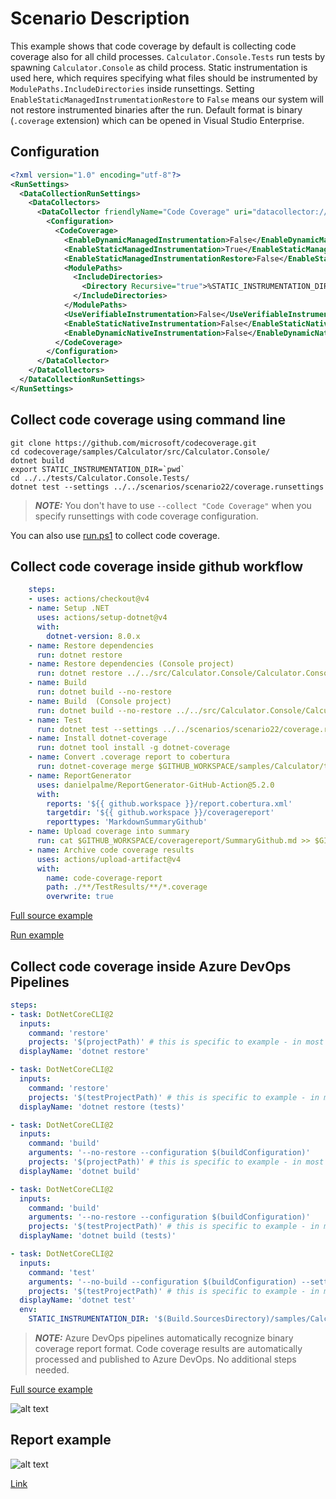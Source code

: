 # Scenario Description

This example shows that code coverage by default is collecting code coverage also for all child processes. `Calculator.Console.Tests` run tests by spawning `Calculator.Console` as child process. Static instrumentation is used here, which requires specifying what files should be instrumented by `ModulePaths.IncludeDirectories` inside runsettings. Setting `EnableStaticManagedInstrumentationRestore` to `False` means our system will not restore instrumented binaries after the run. Default format is binary (`.coverage` extension) which can be opened in Visual Studio Enterprise.

## Configuration

```xml
<?xml version="1.0" encoding="utf-8"?>
<RunSettings>
  <DataCollectionRunSettings>
    <DataCollectors>
      <DataCollector friendlyName="Code Coverage" uri="datacollector://Microsoft/CodeCoverage/2.0" assemblyQualifiedName="Microsoft.VisualStudio.Coverage.DynamicCoverageDataCollector, Microsoft.VisualStudio.TraceCollector, Version=11.0.0.0, Culture=neutral, PublicKeyToken=b03f5f7f11d50a3a">
        <Configuration>
          <CodeCoverage>
            <EnableDynamicManagedInstrumentation>False</EnableDynamicManagedInstrumentation>
            <EnableStaticManagedInstrumentation>True</EnableStaticManagedInstrumentation>
            <EnableStaticManagedInstrumentationRestore>False</EnableStaticManagedInstrumentationRestore>
            <ModulePaths>
              <IncludeDirectories>
                <Directory Recursive="true">%STATIC_INSTRUMENTATION_DIR%</Directory>
              </IncludeDirectories>
            </ModulePaths>
            <UseVerifiableInstrumentation>False</UseVerifiableInstrumentation>
            <EnableStaticNativeInstrumentation>False</EnableStaticNativeInstrumentation>
            <EnableDynamicNativeInstrumentation>False</EnableDynamicNativeInstrumentation>
          </CodeCoverage>
        </Configuration>
      </DataCollector>
    </DataCollectors>
  </DataCollectionRunSettings>
</RunSettings>
```

## Collect code coverage using command line

```shell
git clone https://github.com/microsoft/codecoverage.git
cd codecoverage/samples/Calculator/src/Calculator.Console/
dotnet build
export STATIC_INSTRUMENTATION_DIR=`pwd`
cd ../../tests/Calculator.Console.Tests/
dotnet test --settings ../../scenarios/scenario22/coverage.runsettings
```

> **_NOTE:_** You don't have to use `--collect "Code Coverage"` when you specify runsettings with code coverage configuration.

You can also use [run.ps1](run.ps1) to collect code coverage.

## Collect code coverage inside github workflow

```yml
    steps:
    - uses: actions/checkout@v4
    - name: Setup .NET
      uses: actions/setup-dotnet@v4
      with:
        dotnet-version: 8.0.x
    - name: Restore dependencies
      run: dotnet restore
    - name: Restore dependencies (Console project)
      run: dotnet restore ../../src/Calculator.Console/Calculator.Console.csproj
    - name: Build
      run: dotnet build --no-restore
    - name: Build  (Console project)
      run: dotnet build --no-restore ../../src/Calculator.Console/Calculator.Console.csproj
    - name: Test
      run: dotnet test --settings ../../scenarios/scenario22/coverage.runsettings --no-build --verbosity normal
    - name: Install dotnet-coverage
      run: dotnet tool install -g dotnet-coverage
    - name: Convert .coverage report to cobertura
      run: dotnet-coverage merge $GITHUB_WORKSPACE/samples/Calculator/tests/Calculator.Console.Tests/TestResults/**/*.coverage -f cobertura -o $GITHUB_WORKSPACE/report.cobertura.xml
    - name: ReportGenerator
      uses: danielpalme/ReportGenerator-GitHub-Action@5.2.0
      with:
        reports: '${{ github.workspace }}/report.cobertura.xml'
        targetdir: '${{ github.workspace }}/coveragereport'
        reporttypes: 'MarkdownSummaryGithub'
    - name: Upload coverage into summary
      run: cat $GITHUB_WORKSPACE/coveragereport/SummaryGithub.md >> $GITHUB_STEP_SUMMARY
    - name: Archive code coverage results
      uses: actions/upload-artifact@v4
      with:
        name: code-coverage-report
        path: ./**/TestResults/**/*.coverage
        overwrite: true
```

[Full source example](../../../../.github/workflows/Calculator_Scenario22.yml)

[Run example](../../../../../../actions/workflows/Calculator_Scenario22.yml)

## Collect code coverage inside Azure DevOps Pipelines

```yml
steps:
- task: DotNetCoreCLI@2
  inputs:
    command: 'restore'
    projects: '$(projectPath)' # this is specific to example - in most cases not needed
  displayName: 'dotnet restore'

- task: DotNetCoreCLI@2
  inputs:
    command: 'restore'
    projects: '$(testProjectPath)' # this is specific to example - in most cases not needed
  displayName: 'dotnet restore (tests)'

- task: DotNetCoreCLI@2
  inputs:
    command: 'build'
    arguments: '--no-restore --configuration $(buildConfiguration)'
    projects: '$(projectPath)' # this is specific to example - in most cases not needed
  displayName: 'dotnet build'

- task: DotNetCoreCLI@2
  inputs:
    command: 'build'
    arguments: '--no-restore --configuration $(buildConfiguration)'
    projects: '$(testProjectPath)' # this is specific to example - in most cases not needed
  displayName: 'dotnet build (tests)'

- task: DotNetCoreCLI@2
  inputs:
    command: 'test'
    arguments: '--no-build --configuration $(buildConfiguration) --settings samples/Calculator/scenarios/scenario22/coverage.runsettings'
    projects: '$(testProjectPath)' # this is specific to example - in most cases not needed
  displayName: 'dotnet test'
  env:
    STATIC_INSTRUMENTATION_DIR: '$(Build.SourcesDirectory)/samples/Calculator/src/Calculator.Console'
```

> **_NOTE:_** Azure DevOps pipelines automatically recognize binary coverage report format. Code coverage results are automatically processed and published to Azure DevOps. No additional steps needed.

[Full source example](azure-pipelines.yml)

![alt text](azure-pipelines.jpg "Code Coverage tab in Azure DevOps pipelines")

## Report example

![alt text](example.report.jpg "Example report")

[Link](example.report.coverage)
